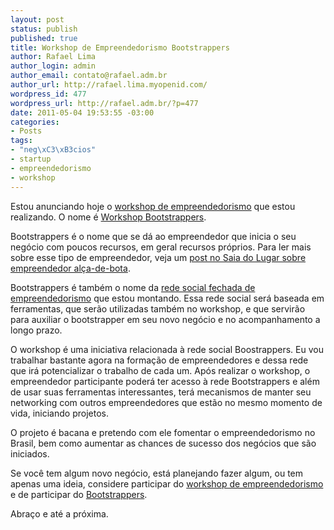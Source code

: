 ```yaml
--- 
layout: post
status: publish
published: true
title: Workshop de Empreendedorismo Bootstrappers
author: Rafael Lima
author_login: admin
author_email: contato@rafael.adm.br
author_url: http://rafael.lima.myopenid.com/
wordpress_id: 477
wordpress_url: http://rafael.adm.br/?p=477
date: 2011-05-04 19:53:55 -03:00
categories: 
- Posts
tags: 
- "neg\xC3\xB3cios"
- startup
- empreendedorismo
- workshop
---
```

Estou anunciando hoje o <a href="http://bootstrappers.com.br/workshop/">workshop de empreendedorismo</a> que estou realizando. O nome é <a href="http://bootstrappers.com.br/workshop/">Workshop Bootstrappers</a>.

Bootstrappers é o nome que se dá ao empreendedor que inicia o seu negócio com poucos recursos, em geral recursos próprios. Para ler mais sobre esse tipo de empreendedor, veja um <a href="http://www.saiadolugar.com.br/2010/06/10/o-manifesto-do-empreendedor-alca-de-bota/">post no Saia do Lugar sobre empreendedor alça-de-bota</a>.

Bootstrappers é também o nome da <a href="http://bootstrappers.com.br">rede social fechada de empreendedorismo</a> que estou montando. Essa rede social será baseada em ferramentas, que serão utilizadas também no workshop, e que servirão para auxiliar o bootstrapper em seu novo negócio e no acompanhamento a longo prazo.

O workshop é uma iniciativa relacionada à rede social Boostrappers. Eu vou trabalhar bastante agora na formação de empreendedores e dessa rede que irá potencializar o trabalho de cada um. Após realizar o workshop, o empreendedor participante poderá ter acesso à rede Bootstrappers e além de usar suas ferramentas interessantes, terá mecanismos de manter seu networking com outros empreendedores que estão no mesmo momento de vida, iniciando projetos.

O projeto é bacana e pretendo com ele fomentar o empreendedorismo no Brasil, bem como aumentar as chances de sucesso dos negócios que são iniciados.

Se você tem algum novo negócio, está planejando fazer algum, ou tem apenas uma ideia, considere participar do <a href="http://bootstrappers.com.br/workshop/">workshop de empreendedorismo</a> e de participar do <a href="http://bootstrappers.com.br">Bootstrappers</a>.

Abraço e até a próxima.


